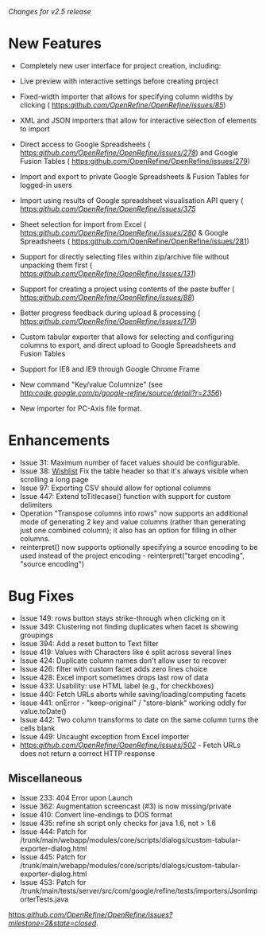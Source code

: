 _Changes for v2.5 release_

# New Features

- Completely new user interface for project creation, including:
- Live preview with interactive settings before creating project 
- Fixed-width importer that allows for specifying column widths by clicking ( [https:_github.com/OpenRefine/OpenRefine/issues/85_](issue+%2385))
- XML and JSON importers that allow for interactive selection of elements to import
- Direct access to Google Spreadsheets ( [https:_github.com/OpenRefine/OpenRefine/issues/278_](issue+%23278)) and Google Fusion Tables ( [https:github.com/OpenRefine/OpenRefine/issues/279](issue+%23279))
- Import and export to private Google Spreadsheets & Fusion Tables for logged-in users 
- Import using results of Google spreadsheet visualisation API query ( [https:_github.com/OpenRefine/OpenRefine/issues/375_](issue+375)
- Sheet selection for import from Excel ( [https:_github.com/OpenRefine/OpenRefine/issues/280_](issue+280) & Google Spreadsheets ( [https:github.com/OpenRefine/OpenRefine/issues/281](issue+281)) 
- Support for directly selecting files within zip/archive file without unpacking them first ( [https:_github.com/OpenRefine/OpenRefine/issues/131_](Issue+131))
- Support for creating a project using contents of the paste buffer ( [https:_github.com/OpenRefine/OpenRefine/issues/88_](Issue+84))
- Better progress feedback during upload & processing ( [https:_github.com/OpenRefine/OpenRefine/issues/179_](issue+179))

- Custom tabular exporter that allows for selecting and configuring columns to export, and direct upload to Google Spreadsheets and Fusion Tables
- Support for IE8 and IE9 through Google Chrome Frame
- New command "Key/value Columnize" (see [http:_code.google.com/p/google-refine/source/detail?r=2356_](explanation))
- New importer for PC-Axis file format.

# Enhancements

- Issue 31: Maximum number of facet values should be configurable.
- Issue 38: [Wishlist](Wishlist) Fix the table header so that it's always visible when scrolling a long page
- Issue 97: Exporting CSV should allow for optional columns
- Issue 447: Extend toTitlecase() function with support for custom delimiters
- Operation "Transpose columns into rows" now supports an additional mode of generating 2 key and value columns (rather than generating just one combined column); it also has an option for filling in other columns.
- reinterpret() now supports optionally specifying a source encoding to be used instead of the project encoding - reinterpret("target encoding", "source encoding")

# Bug Fixes

- Issue 149: rows button stays strike-through when clicking on it
- Issue 349: Clustering not finding duplicates when facet is showing groupings
- Issue 394: Add a reset button to Text filter
- Issue 419: Values with Characters like é split across several lines
- Issue 424: Duplicate column names don't allow user to recover
- Issue 426: filter with custom facet adds zero lines choice
- Issue 428: Excel import sometimes drops last row of data
- Issue 433: Usability: use HTML label (e.g., for checkboxes)
- Issue 440: Fetch URLs aborts while saving/loading/computing facets
- Issue 441: onError - "keep-original" / "store-blank" working oddly for value.toDate()
- Issue 442: Two column transforms to date on the same column turns the cells blank
- Issue 449: Uncaught exception from Excel importer
- [https:_github.com/OpenRefine/OpenRefine/issues/502_](Issue+502) - Fetch URLs does not return a correct HTTP response

## Miscellaneous

- Issue 233: 404 Error upon Launch
- Issue 362: Augmentation screencast (#3) is now missing/private
- Issue 410: Convert line-endings to DOS format
- Issue 435: refine sh script only checks for java 1.6, not > 1.6
- Issue 444: Patch for /trunk/main/webapp/modules/core/scripts/dialogs/custom-tabular-exporter-dialog.html
- Issue 445: Patch for /trunk/main/webapp/modules/core/scripts/dialogs/custom-tabular-exporter-dialog.html
- Issue 453: Patch for /trunk/main/tests/server/src/com/google/refine/tests/importers/JsonImporterTests.java

[https:_github.com/OpenRefine/OpenRefine/issues?milestone=2&state=closed_](Full+list+of+Issues).

